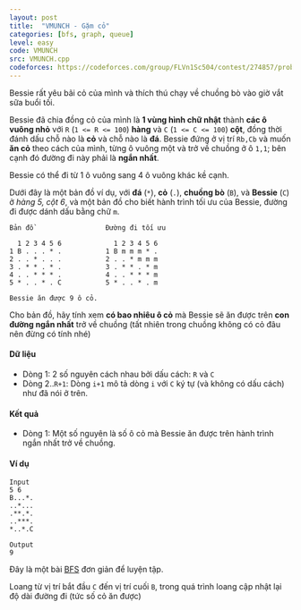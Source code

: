 ```yaml
---
layout: post
title:  "VMUNCH - Gặm cỏ"
categories: [bfs, graph, queue]
level: easy
code: VMUNCH
src: VMUNCH.cpp
codeforces: https://codeforces.com/group/FLVn1Sc504/contest/274857/problem/W
---
```



Bessie rất yêu bãi cỏ của mình và thích thú chạy về chuồng bò vào giờ vắt sữa buổi tối.

Bessie đã chia đồng cỏ của mình là **1 vùng hình chữ nhật** thành **các ô vuông nhỏ** với `R` (`1 <= R <= 100`) **hàng** và `C` (`1 <= C <= 100`) **cột**, đồng thời đánh dấu chỗ nào là **cỏ** và chỗ nào là **đá**. Bessie đứng ở vị trí `Rb,Cb` và muốn **ăn cỏ** theo cách của mình, từng ô vuông một và trở về chuồng ở ô `1,1`; bên cạnh đó đường đi này phải là **ngắn nhất**.

Bessie có thể đi từ 1 ô vuông sang 4 ô vuông khác kề cạnh.

Dưới đây là một bản đồ ví dụ, với **đá** (`*`), **cỏ** (`.`), **chuồng bò** (`B`), và **Bessie** (`C`) ở *hàng 5, cột 6*, và một bản đồ cho biết hành trình tối ưu của Bessie, đường đi được dánh dấu bằng chữ `m`.

```
Bản đồ                  Đường đi tối ưu

  1 2 3 4 5 6             1 2 3 4 5 6
1 B . . . * .           1 B m m m * .
2 . . * . . .           2 . . * m m m
3 . * * . * .           3 . * * . * m
4 . . * * * .           4 . . * * * m
5 * . . * . C           5 * . . * . m

Bessie ăn được 9 ô cỏ.
```

Cho bản đồ, hãy tính xem **có bao nhiêu ô cỏ** mà Bessie sẽ ăn được trên **con đường ngắn nhất** trở về chuồng (tất nhiên trong chuồng không có cỏ đâu nên đừng có tính nhé)

#### Dữ liệu

+ Dòng 1: 2 số nguyên cách nhau bởi dấu cách: `R` và `C`
+ Dòng 2..`R+1`: Dòng `i+1` mô tả dòng `i` với `C` ký tự (và không có dấu cách) như đã nói ở trên.

#### Kết quả

+ Dòng 1: Một số nguyên là số ô cỏ mà Bessie ăn được trên hành trình ngắn nhất trở về chuồng.

#### Ví dụ

```
Input
5 6
B...*.
..*...
.**.*.
..***.
*..*.C

Output
9
```

<!--more-->

Đây là một bài [BFS](https://vnspoj.github.io/category/bfs) đơn giản để luyện tập.

Loang từ vị trí bắt đầu `C` đến vị trí cuối `B`, trong quá trình loang cập nhật lại độ dài đường đi (tức số cỏ ăn được)
